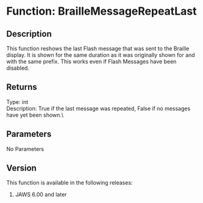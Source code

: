 # Function: BrailleMessageRepeatLast

## Description

This function reshows the last Flash message that was sent to the
Braille display. It is shown for the same duration as it was originally
shown for and with the same prefix. This works even if Flash Messages
have been disabled.

## Returns

Type: int\
Description: True if the last message was repeated, False if no messages
have yet been shown.\

## Parameters

No Parameters

## Version

This function is available in the following releases:

1.  JAWS 6.00 and later
